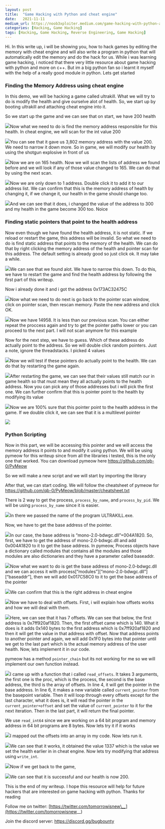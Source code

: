 ```yaml
---
layout:	post
title:	"Game Hacking with Python and cheat engine"
date:	2021-11-11
medium_url: https://noob3xploiter.medium.com/game-hacking-with-python-and-cheat-engine-5000369e27b9
categories: [Hacking, Game Hacking]
tags: [Hacking, Game Hacking, Reverse Engineering, Game Hacking]
---
```



  Hi. In this write up, i will be showing you, how to hack games by editing the memory with cheat engine and will also write a program in python that will automatically edit the memory and do the hack for us. While i was learning game hacking, i noticed that there very little resource about game hacking with python and more on c++. But im a big python fan so i learnt it myself with the help of a really good module in python. Lets get started

### Finding the Memory Address using cheat engine

In this demo, we will be hacking a game called ultrakill. What we will try to do is modify the health and give ourselve alot of health. So, we start up by booting ultrakill and attaching cheat engine into it.

So we start up the game and we can see that on start, we have 200 health

![](/img/1*_VBg8ma972n-14HBQEJV-Q.png)Now what we need to do is find the memory address responsible for this health. In cheat engine, we will scan for the int value 200

![](/img/1*ymEpjKop7vzvA8Jr6xXL2w.png)You can see that it gave us 3,802 memory address with the value 200. We need to narrow it down more. So in game, we will modify our health by using the shotgun explosive in front of us

![](/img/1*te77_QVUeHn-4ouGUCyoeg.png)Now we are on 165 health. Now we will scan the lists of address we found before and we will look if any of those value changed to 165. We can do that by using the next scan.

![](/img/1*awjQqTh5S1Tgyqz2D8LB_w.png)Now we are only down to 1 address. Double click it to add it to our address list. We can confirm that this is the memory address of health by changing it, if we change it, our health in the game should change too.

![](/img/1*SK7OPjJXQ64dC97-dbIuDQ.png)And we can see that it does, i changed the value of the address to 300 and my health in the game become 300 too. Noice

### Finding static pointers that point to the health address

Now even though we have found the health address, it is not static. If we reload or restart the game, this address will be invalid. So what we need to do is find static address that points to the memory of the health. We can do that by right clicking the memory address of the health and pointer scan for this address. The default setting is already good so just click ok. It may take a while.

![](/img/1*-IzzOM7Gu8-Z1h5PaEIVJg.png)We can see that we found alot. We have to narrow this down. To do this, we have to restart the game and find the health address by following the first part of this writeup.

Now i already done it and i got the address 0x173AC32475C

![](/img/1*aCMnL1g9SzPkEGuok8a1JA.png)Now what we need to do next is go back to the pointer scan window, click on pointer scan, then rescan memory. Paste the new address and click OK.

![](/img/1*Llno7ZQbefYUtF5WsY16_Q.png)Now we have 14958. It is less than our previous scan. You can either repeat the proccess again and try to get the pointer paths lower or you can proceed to the next part. I will not scan anymore for this example

Now for the next step, we have to guess. Which of these address do actually point to the address. So we will double click random pointers. Just a note, ignore the threadstacks. I picked 4 values

![](/img/1*ttZwd5X4j34wsF5lyoO5TA.png)Now we will test if these pointers do actually point to the health. We can do that by restarting the game again.

![](/img/1*gEnVDtob4lwTm5Xq4RF2yA.png)After restarting the game, we can see that their values still match our in game health so that must mean they all actually points to the health address. Now you can pick any of those addresses but i will pick the first one. We can further confirm that this is pointer point to the health by modifying its value

![](/img/1*U4DU5f9ukpkoY0psUGNOnw.png)Now we are 100% sure that this pointer point to the health address in the game. If we double click it, we can see that it is a multilevel pointer

![](/img/1*MzKcSOFb-POF6TQ8qlFE9w.png)

### Python Scripting

Now in this part, we will be accessing this pointer and we will access the memory address it points to and modify it using python. We will be using pymeow for this writeup since from all the libraries i tested, this is the only one that worked. You can download pymeow here <https://github.com/qb-0/PyMeow>

So we will make a new script and we will start by importing the library

After that, we can start coding. We will follow the cheatsheet of pymeow for <https://github.com/qb-0/PyMeow/blob/master/cheatsheet.txt>

There is 2 way to get the process, `process_by_name`, and `process_by_pid`. We will be using `process_by_name` since it is easier.

![](/img/1*xg42HKZNO4eK7oyx7FAkIA.png)In there we passed the name of the program ULTRAKILL.exe.

Now, we have to get the base address of the pointer.

![](/img/1*jLDuNw4wiySHvRO4yLHY7w.png)In our case, the base address is “mono-2.0-bdwgc.dll”+004A1820. So, first, we have to get the address of mono-2.0-bdwgc.dll and add 0x004A1820 to it to get the base address. In pymeow, Process objects have a dictionary called modules that contains all the modules and those modules are also dictionaries and they have a parameter called baseaddr.

![](/img/1*tqkhkMlTLlTprFWV4jJx2g.png)Now what we want to do is get the base address of mono-2.0-bdwgc.dll and we can access it with process[“modules”][“mono-2.0-bdwgc.dll”][“baseaddr”], then we will add 0x017C58C0 to it to get the base address of the pointer

![](/img/1*YDB7wRw2QgrOBq-qBWzCZw.png)We can confirm that this is the right address in cheat engine

![](/img/1*TV9pf3uH_u2rsXdztiVZWw.png)Now we have to deal with offsets. First, i will explain how offsets works and how we will deal with them.

![](/img/1*R0ERdHcI5N8AIhiSSWS9pQ.png)Here, we can see that it has 7 offsets. We can see that below, the first address is 0x7ff920af1820. Then, the first offset came which is 140. What it does is it adds 0x140 bytes to the first address which is 0x7ff920af1820 and then it will get the value in that address with offset. Now that address points to another pointer and again, we will add 0x1F0 bytes into that pointer until we get to the last part which is the actual memory address of the user health. Now, lets implement it in our code.

pymeow has a method `pointer_chain` but its not working for me so we will implement our own function instead.

![](/img/1*Zu9Xhv6I5LyasNQKT_eVRQ.png)I came up with a function that i called `read_offsets`. It takes 3 arguments, the first one is the proc, which is the process, the second is the base address, the third is the array of offsets. In line 4, it will get the pointer in the base address. In line 6, it makes a new variable called `current_pointer` from the basepoint variable. Then it will loop through every offsets except for the last character, what it does is, it will read the pointer in the `current_pointer+offset` and set the value of `current_pointer` to it for the next iteration. Then in the last part, it will return the final pointer.

We use `read_int64` since we are working on a 64 bit program and memory address in 64 bit programs are 8 bytes. Now lets try it if it works

![](/img/1*qGmb0A-1pwMRo8gxG2IEkQ.png)I mapped out the offsets into an array in my code. Now lets run it.

![](/img/1*iv3P0RXP3NTplFPidT71PQ.png)We can see that it works, it obtained the value 1337 which is the value we set the health earlier in in cheat engine. Now lets try modifying that address using `write_int`.

![](/img/1*TeUQInQDOkpGjErKO-ckHg.png)Now if we get back to the game,

![](/img/1*NhSzdhLWg1b8j3XF2eNHuA.png)We can see that it is successful and our health is now 200.

This is the end of my writeup. I hope this resource will help for future hackers that are interested on game hacking with python. Thanks for reading

Follow me on twitter: [https://twitter.com/tomorrowisnew\__](https://twitter.com/tomorrowisnew__)

Join the discord server: <https://discord.gg/bugbounty>

  